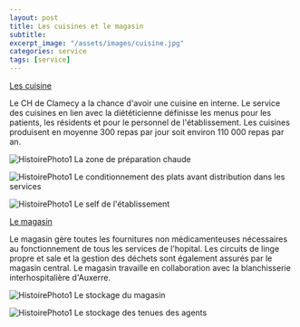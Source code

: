 ```yaml
---
layout: post
title: Les cuisines et le magasin
subtitle:
excerpt_image: "/assets/images/cuisine.jpg"
categories: service
tags: [service]
---
```


<u>Les cuisine</u>

Le CH de Clamecy a la chance d'avoir une cuisine en interne. Le service des cuisines en lien avec la diététicienne définisse les menus pour les patients, les résidents et pour le personnel de l'établissement.
Les cuisines produisent en moyenne 300 repas par jour soit environ 110 000 repas par an.


![HistoirePhoto1](https://chclamecy.github.io/jekyll-theme-yat/assets/images/cuisine2.jpg)  La zone de préparation chaude


![HistoirePhoto1](https://chclamecy.github.io/jekyll-theme-yat/assets/images/cuisine1.jpg)  Le conditionnement des plats avant distribution dans les services


![HistoirePhoto1](https://chclamecy.github.io/jekyll-theme-yat/assets/images/self1.jpg)  Le self de l'établissement


<u>Le magasin</u>

Le magasin gère toutes les fournitures non médicamenteuses nécessaires au fonctionnement de tous les services de l'hopital. Les circuits de linge propre et sale et la gestion des déchets sont également assurés par le magasin central. Le magasin travaille en collaboration avec la blanchisserie interhospitalière d'Auxerre.


![HistoirePhoto1](https://chclamecy.github.io/jekyll-theme-yat/assets/images/magasin1.jpg)  Le stockage du magasin


![HistoirePhoto1](https://chclamecy.github.io/jekyll-theme-yat/assets/images/magasin3.jpg)  Le stockage des tenues des agents
